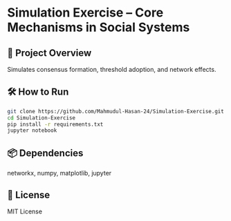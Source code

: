 # Simulation Exercise – Core Mechanisms in Social Systems

## 📌 Project Overview
Simulates consensus formation, threshold adoption, and network effects.

## 🛠 How to Run
```bash
git clone https://github.com/Mahmudul-Hasan-24/Simulation-Exercise.git
cd Simulation-Exercise
pip install -r requirements.txt
jupyter notebook
```

## 📦 Dependencies
networkx, numpy, matplotlib, jupyter

## 📜 License
MIT License
